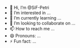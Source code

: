- 👋 Hi, I’m @SiF-Petri
- 👀 I’m interested in ...
- 🌱 I’m currently learning ...
- 💞️ I’m looking to collaborate on ...
- 📫 How to reach me ...
- 😄 Pronouns: ...
- ⚡ Fun fact: ...

<!---
SiF-Petri/SiF-Petri is a ✨ special ✨ repository because its `README.md` (this file) appears on your GitHub profile.
You can click the Preview link to take a look at your changes.
--->
